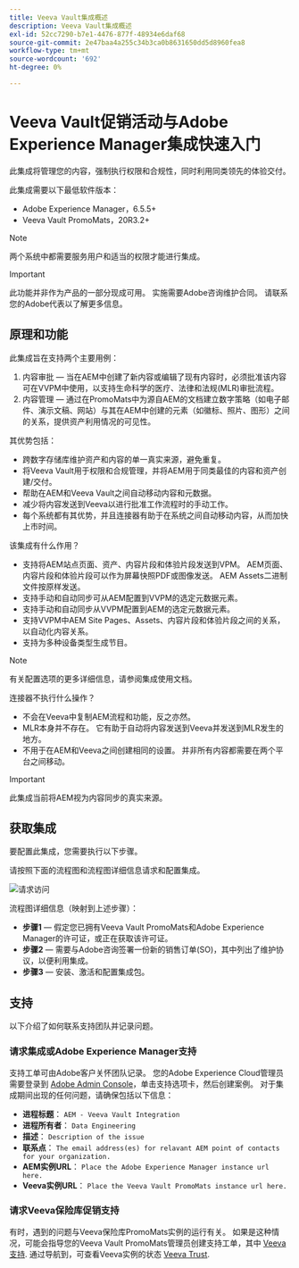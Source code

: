 ```yaml
---
title: Veeva Vault集成概述
description: Veeva Vault集成概述
exl-id: 52cc7290-b7e1-4476-877f-48934e6daf68
source-git-commit: 2e47baa4a255c34b3ca0b8631650dd5d8960fea8
workflow-type: tm+mt
source-wordcount: '692'
ht-degree: 0%

---
```


# Veeva Vault促销活动与Adobe Experience Manager集成快速入门

此集成将管理您的内容，强制执行权限和合规性，同时利用同类领先的体验交付。

此集成需要以下最低软件版本：

* Adobe Experience Manager，6.5.5+
* Veeva Vault PromoMats，20R3.2+

>[!NOTE]
>
>两个系统中都需要服务用户和适当的权限才能进行集成。
>

>[!IMPORTANT]
>
>此功能并非作为产品的一部分现成可用。 实施需要Adobe咨询维护合同。 请联系您的Adobe代表以了解更多信息。
>

## 原理和功能

此集成旨在支持两个主要用例：

1. 内容审批 — 当在AEM中创建了新内容或编辑了现有内容时，必须批准该内容可在VVPM中使用，以支持生命科学的医疗、法律和法规(MLR)审批流程。
1. 内容管理 — 通过在PromoMats中为源自AEM的文档建立数字策略（如电子邮件、演示文稿、网站）与其在AEM中创建的元素（如徽标、照片、图形）之间的关系，提供资产利用情况的可见性。

其优势包括：

* 跨数字存储库维护资产和内容的单一真实来源，避免重复。
* 将Veeva Vault用于权限和合规管理，并将AEM用于同类最佳的内容和资产创建/交付。
* 帮助在AEM和Veeva Vault之间自动移动内容和元数据。
* 减少将内容发送到Veeva以进行批准工作流程时的手动工作。
* 每个系统都有其优势，并且连接器有助于在系统之间自动移动内容，从而加快上市时间。

该集成有什么作用？

* 支持将AEM站点页面、资产、内容片段和体验片段发送到VPM。 AEM页面、内容片段和体验片段可以作为屏幕快照PDF或图像发送。 AEM Assets二进制文件按原样发送。
* 支持手动和自动同步可从AEM配置到VVPM的选定元数据元素。
* 支持手动和自动同步从VVPM配置到AEM的选定元数据元素。
* 支持VVPM中AEM Site Pages、Assets、内容片段和体验片段之间的关系，以自动化内容关系。
* 支持为多种设备类型生成节目。

>[!NOTE]
>
>有关配置选项的更多详细信息，请参阅集成使用文档。
>

连接器不执行什么操作？

* 不会在Veeva中复制AEM流程和功能，反之亦然。
* MLR本身并不存在。 它有助于自动将内容发送到Veeva并发送到MLR发生的地方。
* 不用于在AEM和Veeva之间创建相同的设置。 并非所有内容都需要在两个平台之间移动。


>[!IMPORTANT]
>
>此集成当前将AEM视为内容同步的真实来源。

## 获取集成

要配置此集成，您需要执行以下步骤。

请按照下面的流程图和流程图详细信息请求和配置集成。

![请求访问](assets/integration-request.png)

流程图详细信息（映射到上述步骤）：

* **步骤1**  — 假定您已拥有Veeva Vault PromoMats和Adobe Experience Manager的许可证，或正在获取该许可证。
* **步骤2**  — 需要与Adobe咨询签署一份新的销售订单(SO)，其中列出了维护协议，以便利用集成。
* **步骤3**  — 安装、激活和配置集成包。

## 支持

以下介绍了如何联系支持团队并记录问题。

### 请求集成或Adobe Experience Manager支持

支持工单可由Adobe客户关怀团队记录。 您的Adobe Experience Cloud管理员需要登录到 [Adobe Admin Console](https://adminconsole.adobe.com/)，单击支持选项卡，然后创建案例。 对于集成期间出现的任何问题，请确保包括以下信息：

* **进程标题**： `AEM - Veeva Vault Integration`
* **进程所有者**： `Data Engineering`
* **描述**： `Description of the issue`
* **联系点**： `The email address(es) for relavant AEM point of contacts for your organization.`
* **AEM实例URL**： `Place the Adobe Experience Manager instance url here.`
* **Veeva实例URL**： `Place the Veeva Vault PromoMats instance url here.`

### 请求Veeva保险库促销支持

有时，遇到的问题与Veeva保险库PromoMats实例的运行有关。 如果是这种情况，可能会指导您的Veeva Vault PromoMats管理员创建支持工单，其中 [Veeva支持](http://support.veeva.com/). 通过导航到，可查看Veeva实例的状态 [Veeva Trust](http://trust.veeva.com/).

